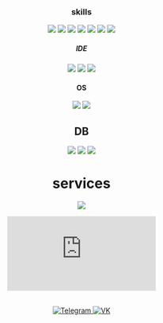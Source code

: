 <div align="center">
  <h3>skills</h3>
  <img src="https://img.shields.io/badge/C%23-239120?style=flat&logo=c-sharp&logoColor=white">
  <img src="https://img.shields.io/badge/.NET-5C2D91?style=flat&logo=.net&logoColor=white">
  
  <img src="https://img.shields.io/badge/Python-3776AB?style=flat&logo=python&logoColor=white">
  <img src="https://img.shields.io/badge/Flask-000000?style=flat&logo=flask&logoColor=white">
  
  <img src="https://img.shields.io/badge/HTML5-E34F26?style=flat&logo=html5&logoColor=white">
  <img src="https://img.shields.io/badge/CSS3-1572B6?style=flat&logo=css3&logoColor=white">
  
  <img src="https://img.shields.io/badge/Go-00ADD8?style=flat&logo=go&logoColor=white">
</div>

<div align="center">
  <h5>IDE</h5>
  <img src="https://img.shields.io/badge/Notepad++-90E59A.svg?style=flat&logo=notepad%2B%2B&logoColor=black">
  <img src="https://img.shields.io/badge/PyCharm-000000.svg?&style=flat&logo=PyCharm&logoColor=white">
  <img src="https://img.shields.io/badge/sublime_text-%23575757.svg?&style=flat&logo=sublime-text&logoColor=important">
</div>

<div align="center">
  <h4>OS</h4>
  <img src="https://img.shields.io/badge/Windows-0078D6?style=flat&logo=windows&logoColor=white">
  <img src="https://img.shields.io/badge/Linux-FCC624?style=flat&logo=linux&logoColor=black">
</div>

<div align="center">
  <h2>DB</h2>
  <img src="https://img.shields.io/badge/MySQL-00000F?style=flat&logo=mysql&logoColor=white">
  <img src="https://img.shields.io/badge/MariaDB-003545?style=flat&logo=mariadb&logoColor=white">
  <img src="https://img.shields.io/badge/SQLite-07405E?style=flat&logo=sqlite&logoColor=white">
</div>

<div align="center">
  <h1>services</h1>
  <img src="https://img.shields.io/badge/GIT-E44C30?style=flat&logo=git&logoColor=white">
</div>

<div align="center">
  <figure>
    <embed src="https://wakatime.com/share/@Enotsky/cebb2fa0-5f72-4742-85b8-9c804edb6775.svg">
    </embed>
  </figure>
  <br/>
  <a href="https://t.me/abombalemba">
    <img src="https://img.shields.io/badge/Telegram-2CA5E0?style=flat&logo=telegram&logoColor=white" alt="Telegram">
  </a>
  <a href="https://vk.com/seth.russell">
    <img src="https://img.shields.io/badge/VK-2E87FB?style=flat&logo=vk&logoColor=white" alt="VK">
  </a>
</div>
